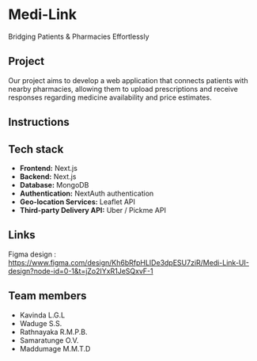# Medi-Link
Bridging Patients &amp; Pharmacies Effortlessly

## Project
Our project aims to develop a web application that connects patients with nearby pharmacies, allowing them to upload prescriptions and receive responses regarding medicine availability and price estimates. 

## Instructions

## Tech stack
- **Frontend:** Next.js 
- **Backend:** Next.js 
- **Database:** MongoDB
- **Authentication:** NextAuth authentication  
- **Geo-location Services:** Leaflet API  
- **Third-party Delivery API:** Uber / Pickme API

## Links
Figma design : https://www.figma.com/design/Kh6bRfpHLIDe3dpESU7ziR/Medi-Link-UI-design?node-id=0-1&t=jZo2IYxR1JeSQxvF-1


## Team members
- Kavinda L.G.L
- Waduge S.S. 
- Rathnayaka R.M.P.B. 
- Samaratunge O.V. 
- Maddumage M.M.T.D 


